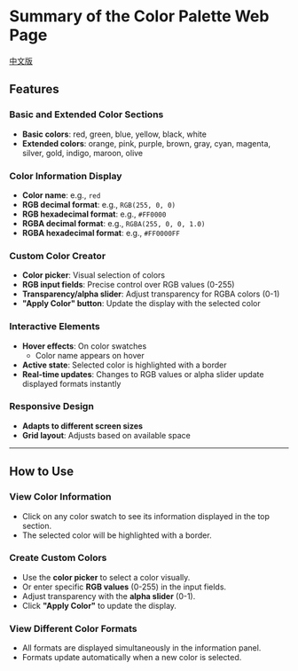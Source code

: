 # Summary of the Color Palette Web Page

[中文版](README-zh.md)

## Features

### Basic and Extended Color Sections
- **Basic colors**: red, green, blue, yellow, black, white  
- **Extended colors**: orange, pink, purple, brown, gray, cyan, magenta, silver, gold, indigo, maroon, olive  

### Color Information Display
- **Color name**: e.g., `red`  
- **RGB decimal format**: e.g., `RGB(255, 0, 0)`  
- **RGB hexadecimal format**: e.g., `#FF0000`  
- **RGBA decimal format**: e.g., `RGBA(255, 0, 0, 1.0)`  
- **RGBA hexadecimal format**: e.g., `#FF0000FF`  

### Custom Color Creator
- **Color picker**: Visual selection of colors  
- **RGB input fields**: Precise control over RGB values (0-255)  
- **Transparency/alpha slider**: Adjust transparency for RGBA colors (0-1)  
- **"Apply Color" button**: Update the display with the selected color  

### Interactive Elements
- **Hover effects**: On color swatches  
  - Color name appears on hover  
- **Active state**: Selected color is highlighted with a border  
- **Real-time updates**: Changes to RGB values or alpha slider update displayed formats instantly  

### Responsive Design
- **Adapts to different screen sizes**  
- **Grid layout**: Adjusts based on available space  

---

## How to Use

### View Color Information
- Click on any color swatch to see its information displayed in the top section.  
- The selected color will be highlighted with a border.  

### Create Custom Colors
- Use the **color picker** to select a color visually.  
- Or enter specific **RGB values** (0-255) in the input fields.  
- Adjust transparency with the **alpha slider** (0-1).  
- Click **"Apply Color"** to update the display.  

### View Different Color Formats
- All formats are displayed simultaneously in the information panel.  
- Formats update automatically when a new color is selected.
